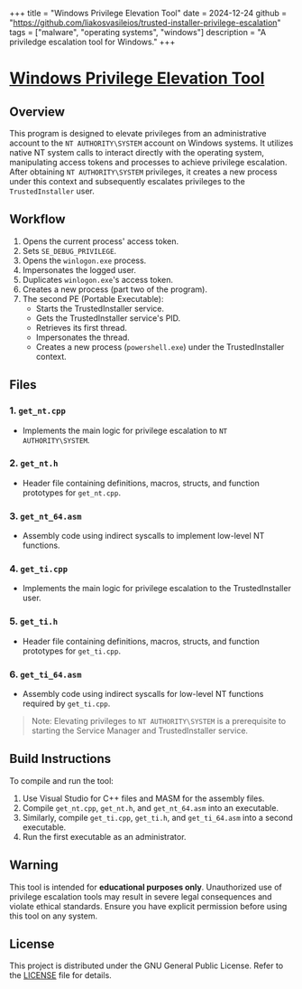 +++
title = "Windows Privilege Elevation Tool"
date = 2024-12-24
github = "https://github.com/liakosvasileios/trusted-installer-privilege-escalation"
tags = ["malware", "operating systems", "windows"]
description = "A priviledge escalation tool for Windows."
+++


# [Windows Privilege Elevation Tool](https://github.com/liakosvasileios/trusted-installer-privilege-escalation)

## Overview

This program is designed to elevate privileges from an administrative account to the `NT AUTHORITY\SYSTEM` account on Windows systems. It utilizes native NT system calls to interact directly with the operating system, manipulating access tokens and processes to achieve privilege escalation. After obtaining `NT AUTHORITY\SYSTEM` privileges, it creates a new process under this context and subsequently escalates privileges to the `TrustedInstaller` user.

## Workflow

1. Opens the current process' access token.
2. Sets `SE_DEBUG_PRIVILEGE`.
3. Opens the `winlogon.exe` process.
4. Impersonates the logged user.
5. Duplicates `winlogon.exe`'s access token.
6. Creates a new process (part two of the program).
7. The second PE (Portable Executable):
   - Starts the TrustedInstaller service.
   - Gets the TrustedInstaller service's PID.
   - Retrieves its first thread.
   - Impersonates the thread.
   - Creates a new process (`powershell.exe`) under the TrustedInstaller context.

## Files

### 1. `get_nt.cpp`
- Implements the main logic for privilege escalation to `NT AUTHORITY\SYSTEM`.

### 2. `get_nt.h`
- Header file containing definitions, macros, structs, and function prototypes for `get_nt.cpp`.

### 3. `get_nt_64.asm`
- Assembly code using indirect syscalls to implement low-level NT functions.

### 4. `get_ti.cpp`
- Implements the main logic for privilege escalation to the TrustedInstaller user.

### 5. `get_ti.h`
- Header file containing definitions, macros, structs, and function prototypes for `get_ti.cpp`.

### 6. `get_ti_64.asm`
- Assembly code using indirect syscalls for low-level NT functions required by `get_ti.cpp`.

> Note: Elevating privileges to `NT AUTHORITY\SYSTEM` is a prerequisite to starting the Service Manager and TrustedInstaller service.

## Build Instructions

To compile and run the tool:
1. Use Visual Studio for C++ files and MASM for the assembly files.
2. Compile `get_nt.cpp`, `get_nt.h`, and `get_nt_64.asm` into an executable.
3. Similarly, compile `get_ti.cpp`, `get_ti.h`, and `get_ti_64.asm` into a second executable.
4. Run the first executable as an administrator.

## Warning

This tool is intended for **educational purposes only**. Unauthorized use of privilege escalation tools may result in severe legal consequences and violate ethical standards. Ensure you have explicit permission before using this tool on any system. 

## License 

This project is distributed under the GNU General Public License. Refer to the [LICENSE](LICENSE) file for details.

